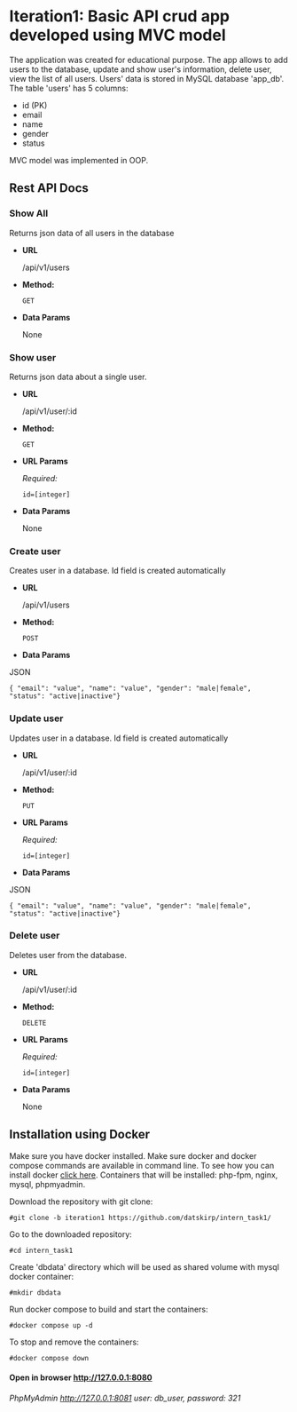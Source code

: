 # Iteration1: Basic API crud app developed using MVC model

The application was created for educational purpose. The app allows to add users to the database, update and show user's information,
delete user, view the list of all users.
Users' data is stored in MySQL database 'app_db'. The table 'users' has 5 columns:
- id (PK)
- email
- name
- gender
- status

MVC model was implemented in OOP.

## Rest API Docs

### Show All

Returns json data of all users in the database

* **URL**

  /api/v1/users

* **Method:**

  `GET`

* **Data Params**

  None

### Show user

Returns json data about a single user.

* **URL**

  /api/v1/user/:id

* **Method:**

  `GET`

*  **URL Params**

   *Required:*

   `id=[integer]`

* **Data Params**

  None

### Create user

Creates user in a database. Id field is created automatically

* **URL**

  /api/v1/users

* **Method:**

  `POST`

*  **Data Params**

JSON

`{
"email": "value",
"name": "value",
"gender": "male|female",
"status": "active|inactive"}`

### Update user

Updates user in a database. Id field is created automatically

* **URL**

  /api/v1/user/:id

* **Method:**

  `PUT`

*  **URL Params**

   *Required:*

   `id=[integer]`

*  **Data Params**

JSON

`{
"email": "value",
"name": "value",
"gender": "male|female",
"status": "active|inactive"}`

### Delete user

Deletes user from the database.

* **URL**

  /api/v1/user/:id

* **Method:**

  `DELETE`

*  **URL Params**

   *Required:*

   `id=[integer]`

* **Data Params**

  None


## Installation using Docker

Make sure you have docker installed. Make sure docker and docker compose commands are available in command line. 
To see how you can install docker [click here](https://docs.docker.com/get-docker/).
Containers that will be installed: php-fpm, nginx, mysql, phpmyadmin.

Download the repository with git clone:

```#git clone -b iteration1 https://github.com/datskirp/intern_task1/```

Go to the downloaded repository:

```#cd intern_task1```

Create 'dbdata' directory which will be used as shared volume with mysql docker container:

```#mkdir dbdata```

Run docker compose to build and start the containers:

```#docker compose up -d```

To stop and remove the containers:

```#docker compose down```


 #### Open in browser http://127.0.0.1:8080
 ###### PhpMyAdmin http://127.0.0.1:8081  user: db_user, password: 321
